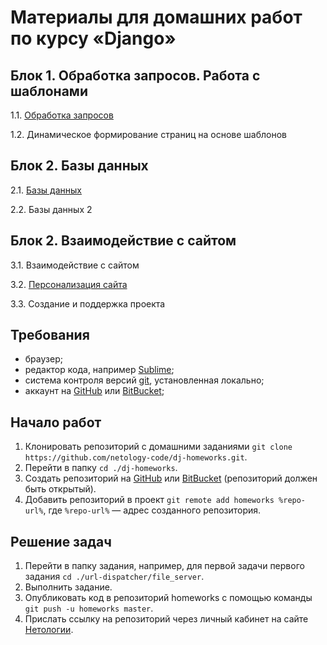 # Материалы для домашних работ по курсу «Django»

## Блок 1. Обработка запросов. Работа с шаблонами

1.1. [Обработка запросов](./request-handling/)

1.2. Динамическое формирование страниц на основе шаблонов

## Блок 2. Базы данных 

2.1. [Базы данных](./databases/)

2.2. Базы данных 2

## Блок 2. Взаимодействие с сайтом 

3.1. Взаимодействие с сайтом

3.2. [Персонализация сайта](./site-personalization/)

3.3. Создание и поддержка проекта


## Требования

+ браузер;
+ редактор кода, например [Sublime][3];
+ система контроля версий [git][4], установленная локально;
+ аккаунт на [GitHub][1] или [BitBucket][2];

## Начало работ

1. Клонировать репозиторий с домашними заданиями `git clone https://github.com/netology-code/dj-homeworks.git`.
2. Перейти в папку `cd ./dj-homeworks`.
3. Создать репозиторий на [GitHub][1] или [BitBucket][2] (репозиторий должен быть открытый).
4. Добавить репозиторий в проект `git remote add homeworks %repo-url%`, где `%repo-url%` — адрес созданного репозитория.

## Решение задач

1. Перейти в папку задания, например, для первой задачи первого задания `cd ./url-dispatcher/file_server`.
2. Выполнить задание.
3. Опубликовать код в репозиторий homeworks с помощью команды `git push -u homeworks master`.
4. Прислать ссылку на репозиторий через личный кабинет на сайте [Нетологии][0].

[0]: http://netology.ru/
[1]: https://github.com/
[2]: https://bitbucket.org/
[3]: https://www.sublimetext.com/
[4]: https://git-scm.com/
